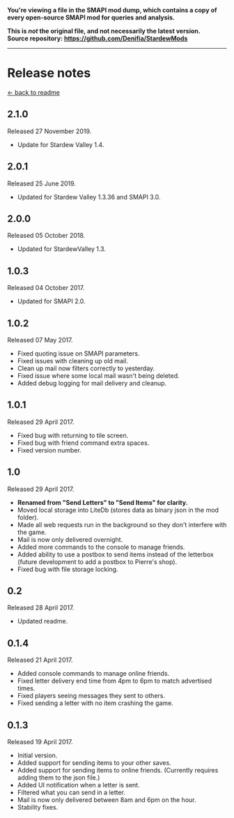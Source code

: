 **You're viewing a file in the SMAPI mod dump, which contains a copy of every open-source SMAPI mod
for queries and analysis.**

**This is _not_ the original file, and not necessarily the latest version.**  
**Source repository: https://github.com/Denifia/StardewMods**

----

# Release notes

[← back to readme](readme.md)

## 2.1.0

Released 27 November 2019.

* Update for Stardew Valley 1.4.

## 2.0.1

Released 25 June 2019.

* Updated for Stardew Valley 1.3.36 and SMAPI 3.0.

## 2.0.0

Released 05 October 2018.

* Updated for StardewValley 1.3.

## 1.0.3

Released 04 October 2017.

* Updated for SMAPI 2.0.

## 1.0.2

Released 07 May 2017.

* Fixed quoting issue on SMAPI parameters.
* Fixed issues with cleaning up old mail.
* Clean up mail now filters correctly to yesterday.
* Fixed issue where some local mail wasn't being deleted.
* Added debug logging for mail delivery and cleanup.

## 1.0.1

Released 29 April 2017.

* Fixed bug with returning to tile screen.
* Fixed bug with friend command extra spaces.
* Fixed version number.

## 1.0

Released 29 April 2017.

* **Renamed from "Send Letters" to "Send Items" for clarity.**
* Moved local storage into LiteDb (stores data as binary json in the mod folder).
* Made all web requests run in the background so they don't interfere with the game.
* Mail is now only delivered overnight.
* Added more commands to the console to manage friends.
* Added ability to use a postbox to send items instead of the letterbox (future development to add a postbox to Pierre's shop).
* Fixed bug with file storage locking.

## 0.2

Released 28 April 2017.

* Updated readme.

## 0.1.4

Released 21 April 2017.

* Added console commands to manage online friends.
* Fixed letter delivery end time from 4pm to 6pm to match advertised times.
* Fixed players seeing messages they sent to others.
* Fixed sending a letter with no item crashing the game.

## 0.1.3

Released 19 April 2017.

* Initial version.
* Added support for sending items to your other saves.
* Added support for sending items to online friends. (Currently requires adding them to the json file.)
* Added UI notification when a letter is sent.
* Filtered what you can send in a letter.
* Mail is now only delivered between 8am and 6pm on the hour.
* Stability fixes.
